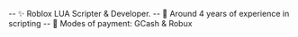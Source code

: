 -- ✨ Roblox LUA Scripter & Developer. 
-- 🌆 Around 4 years of experience in scripting
-- 💸 Modes of payment: GCash & Robux
<!---
Noblefrix/Noblefrix is a ✨ special ✨ repository because its `README.md` (this file) appears on your GitHub profile.
You can click the Preview link to take a look at your changes.
--->
